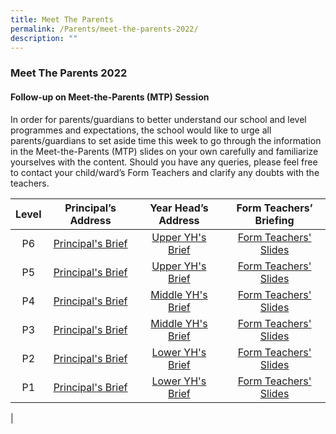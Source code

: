 ```yaml
---
title: Meet The Parents
permalink: /Parents/meet-the-parents-2022/
description: ""
---
```

### Meet The Parents 2022

#### Follow-up on Meet-the-Parents (MTP) Session 
In order for parents/guardians to better understand our school and level programmes and expectations, the school would like to urge all parents/guardians to set aside time this week to go through the information in the Meet-the-Parents (MTP) slides on your own carefully and familiarize yourselves with the content. Should you have any queries, please feel free to contact your child/ward’s Form Teachers and clarify any doubts with the teachers.

| Level | Principal’s Address | Year Head’s Address | Form Teachers’ Briefing |
|:---:|:---:|:---:|:---:|
| P6 | [Principal's Brief](https://drive.google.com/file/d/1x9RfKR-bUh6jAfAx6s3NTHEJSkbn0yDT/view) | [Upper YH's Brief](https://drive.google.com/file/d/1x2mc0AiQAmi93wlNVyL6wb6q_KI55duN/view) | [Form Teachers' Slides](https://drive.google.com/file/d/1OPw4KjpIRQHV_6ey2lfx2mUr7Ko06icE/view) |
| P5 | [Principal's Brief](https://drive.google.com/file/d/1RAtzdONILDFdi30bhjvZy5rMAxr9S2wX/view) | [Upper YH's Brief](https://drive.google.com/file/d/1Lw4hb_aVW3AJjaP4TYnwvy32Sirw0sQl/view) | [Form Teachers' Slides](https://drive.google.com/file/d/1b6A6JhOPV_ZD9Nlnlb4TROH_U--5YQ_-/view) |
| P4 | [Principal's Brief](https://drive.google.com/file/d/1miahMAun5PcoDH0Y4WK7Z-M-AHcrRNZO/view) | [Middle YH's Brief](https://drive.google.com/file/d/12iML7uh2DHbVKAdQXGllgw7eoXSzeheG/view) | [Form Teachers' Slides](https://drive.google.com/file/d/1bwsH6u8nJ0j9NW2okJAInl3dtjfNG_WH/view) |
| P3 | [Principal's Brief](https://drive.google.com/file/d/16xWduTWHUhm9oIqrv20c99ZHadv0cnCg/view) | [Middle YH's Brief](https://drive.google.com/file/d/1X6FCmJSGRT8OYXoS5H_DzJ8o9JHP58bf/view) | [Form Teachers' Slides](https://drive.google.com/file/d/12g5ToMgGosCB7qdM1lCCsi7b35nrcFya/view) |
| P2 | [Principal's Brief](https://drive.google.com/file/d/1sgesGV80tzrHrn4KFv8MrhmhRgEEKgnD/view)  |  [Lower YH's Brief](https://drive.google.com/file/d/1Rt0ULtY2QNNAZ5UU_0ItMkYNWmdMvTQE/view) |  [Form Teachers' Slides](https://drive.google.com/file/d/14F2AmETVgxMOL9IHzbAAIYAqbhoPHBQ6/view) |
| P1 | [Principal's Brief](https://drive.google.com/file/d/1VLkT3EtLaVeK8W7z_WrFp_ol-NcStYT-/view)  |  [Lower YH's Brief](https://drive.google.com/file/d/13jqWpq5L04UNqZc-YKBrfTYm2Zp-ly4q/view) |  [Form Teachers' Slides](https://drive.google.com/file/d/1pnTXLpdk_7_tNN3kTWTQjwMYPj0blr0h/view) |
|